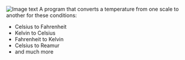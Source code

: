 ![Image text](https://www.united-internet.de/fileadmin/user_upload/Brands/Downloads/Logo_IONOS_by.jpg)
A program that converts a temperature from one scale to another for these conditions:
- Celsius to Fahrenheit
- Kelvin to Celsius
- Fahrenheit to Kelvin
- Celsius to Reamur
- and much more
